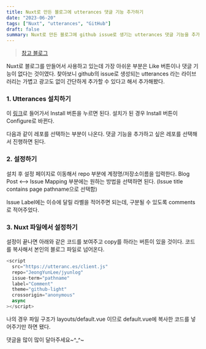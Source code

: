 ```yaml
---
title: Nuxt로 만든 블로그에 utterances 댓글 기능 추가하기
date: "2023-06-20"
tags: ["Nuxt", "utterances", "GitHub"]
draft: false
summary: Nuxt로 만든 블로그에 github issue로 생기는 utterances 댓글 기능을 추가해봅니다.
---
```


> [참고 블로그](https://velog.io/@outstandingboy/Github-%EB%B8%94%EB%A1%9C%EA%B7%B8%EC%97%90-%EB%8C%93%EA%B8%80-%EA%B8%B0%EB%8A%A5-%EC%B6%94%EA%B0%80%ED%95%98%EA%B8%B0-ft.-Utterances)

Nuxt로 블로그를 만들어서 사용하고 있는데 가장 아쉬운 부분은 Like 버튼이나 댓글 기능이 없다는 것이였다. 찾아보니 github의 issue로 생성되는 utterances 라는 라이브러리는 가볍고 광고도 없이 간단하게 추가할 수 있다고 해서 추가해봤다.

### 1. Utterances 설치하기

이 [링크](https://github.com/apps/utterances)로 들어가서 Install 버튼을 누르면 된다. 설치가 된 경우 Install 버튼이 Configure로 바뀐다.

<!-- ![repo-access](/images/blogImg/2023-06-20-1.png) -->

다음과 같이 레포를 선택하는 부분이 나온다. 댓글 기능을 추가하고 싶은 레포를 선택해서 진행하면 된다.

### 2. 설정하기

설치 후 설정 페이지로 이동해서 repo 부분에 계정명/저장소이름을 입력한다. Blog Post <--> Issue Mapping 부분에는 원하는 방법을 선택하면 된다. (Issue title contains page pathname으로 선택함)

Issue Label에는 이슈에 달릴 라벨을 적어주면 되는데, 구분될 수 있도록 comments로 적어주었다.

### 3. Nuxt 파일에서 설정하기

설정이 끝나면 아래와 같은 코드를 보여주고 copy를 하라는 버튼이 있을 것이다. 코드를 복사해서 본인의 블로그 파일로 넘어온다.

```javascript
<script
  src="https://utteranc.es/client.js"
  repo="JeongYunLee/jyunlog"
  issue-term="pathname"
  label="Comment"
  theme="github-light"
  crossorigin="anonymous"
  async
></script>
```

나의 경우 파일 구조가 layouts/default.vue 이므로 default.vue에 복사한 코드를 넣어주기만 하면 됐다.

<!-- ![sucessful-result](/images/blogImg/2023-06-20-2.png) -->

댓글을 많이 많이 달아주세요~^\_^~
